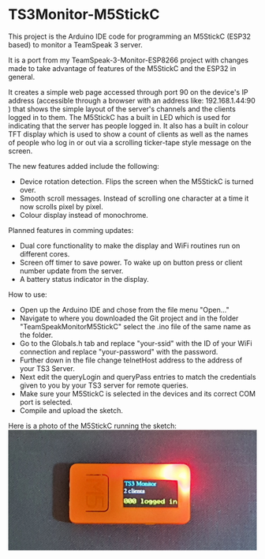 # TS3Monitor-M5StickC

This project is the Arduino IDE code for programming an M5StickC (ESP32 based) to monitor a TeamSpeak 3 server.

It is a port from my TeamSpeak-3-Monitor-ESP8266 project with changes made to take advantage of features of the M5StickC and the ESP32 in general.

It creates a simple web page accessed through port 90 on the device's IP address (accessible through a browser with an address like: 192.168.1.44:90 ) that shows the simple layout of the server's channels and the clients logged in to them.
The M5StickC has a built in LED which is used for indicating that the server has people logged in. It also has a built in colour TFT display which is used to show a count of clients as well as the names of people who log in or out via a scrolling ticker-tape style message on the screen.

The new features added include the following:
- Device rotation detection. Flips the screen when the M5StickC is turned over.
- Smooth scroll messages. Instead of scrolling one character at a time it now scrolls pixel by pixel.
- Colour display instead of monochrome.

Planned features in comming updates:
- Dual core functionality to make the display and WiFi routines run on different cores.
- Screen off timer to save power. To wake up on button press or client number update from the server.
- A battery status indicator in the display.

How to use:
- Open up the Arduino IDE and chose from the file menu "Open..."
- Navigate to where you downloaded the Git project and in the folder "TeamSpeakMonitorM5StickC" select the .ino file of the same name as the folder.
- Go to the Globals.h tab and replace "your-ssid" with the ID of your WiFi connection and replace "your-password" with the password.
- Further down in the file change telnetHost address to the address of your TS3 Server.
- Next edit the queryLogin and queryPass entries to match the credentials given to you by your TS3 server for remote queries.
- Make sure your M5StickC is selected in the devices and its correct COM port is selected.
- Compile and upload the sketch.

Here is a photo of the M5StickC running the sketch:
![image](https://github.com/Galbi3000/TS3Monitor-M5StickC/blob/main/TS3Monitor-M5StickC.jpg)
